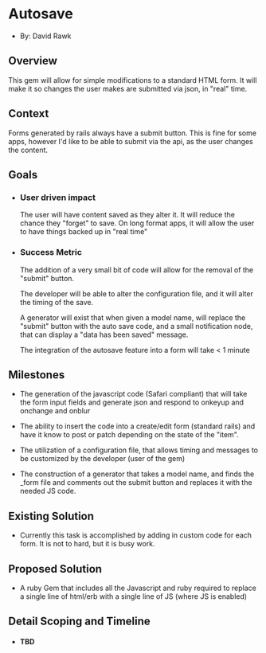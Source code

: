 # Autosave
- By: David Rawk
## Overview
This gem will allow for simple modifications to a standard HTML form. It will make it so changes the user makes are submitted via json, in "real" time.

## Context
Forms generated by rails always have a submit button. This is fine for some apps, however I'd like to be able to submit via the api, as the user changes the content.

## Goals
- ### User driven impact
  The user will have content saved as they alter it. It will reduce the chance they "forget" to save.
  On long format apps, it will allow the user to have things backed up in "real time"

- ### Success Metric
  The addition of a very small bit of code will allow for the removal of the "submit" button.

  The developer will be able to alter the configuration file, and it will alter the timing of the save.

  A generator will exist that when given a model name, will replace the "submit" button with the auto save code, and a small notification node, that can display a "data has been saved" message.

  The integration of the autosave feature into a form will take < 1 minute

## Milestones
- The generation of the javascript code (Safari compliant) that will take the form input fields and generate json and respond to onkeyup and onchange and onblur

- The ability to insert the code into a create/edit form (standard rails) and have it know to post or patch depending on the state of the "item".

- The utilization of a configuration file, that allows timing and messages to be customized by the developer (user of the gem)

- The construction of a generator that takes a model name, and finds the _form file and comments out the submit button and replaces it with the needed JS code.

## Existing Solution
- Currently this task is accomplished by adding in custom code for each form. It is not to hard, but it is busy work.

## Proposed Solution
- A ruby Gem that includes all the Javascript and ruby required to replace a single line of html/erb with a single line of JS (where JS is enabled)

## Detail Scoping and Timeline
- #### TBD
